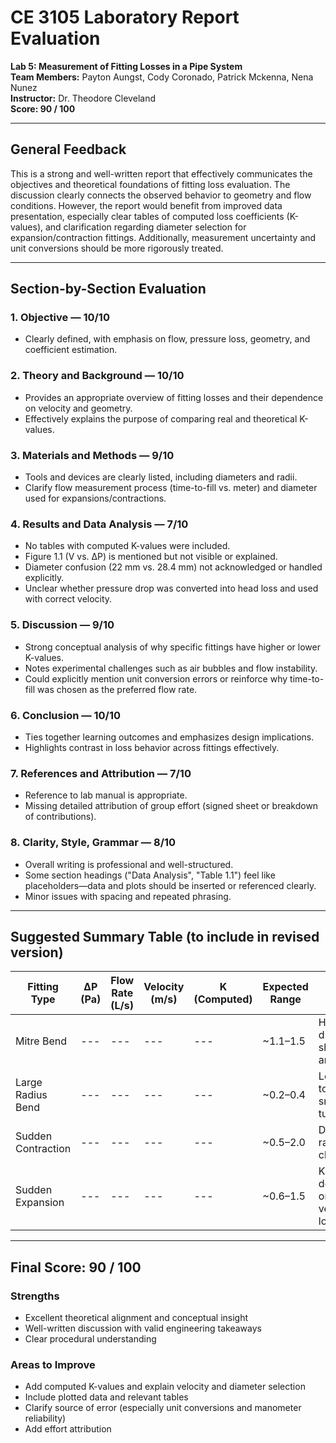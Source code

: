 
#  CE 3105 Laboratory Report Evaluation  
**Lab 5: Measurement of Fitting Losses in a Pipe System**  
**Team Members:** Payton Aungst, Cody Coronado, Patrick Mckenna, Nena Nunez  
**Instructor:** Dr. Theodore Cleveland  
**Score: 90 / 100**

---

## General Feedback

This is a strong and well-written report that effectively communicates the objectives and theoretical foundations of fitting loss evaluation. The discussion clearly connects the observed behavior to geometry and flow conditions. However, the report would benefit from improved data presentation, especially clear tables of computed loss coefficients (K-values), and clarification regarding diameter selection for expansion/contraction fittings. Additionally, measurement uncertainty and unit conversions should be more rigorously treated.

---

##  Section-by-Section Evaluation

### 1. **Objective** — **10/10**
-  Clearly defined, with emphasis on flow, pressure loss, geometry, and coefficient estimation.

### 2. **Theory and Background** — **10/10**
-  Provides an appropriate overview of fitting losses and their dependence on velocity and geometry.
-  Effectively explains the purpose of comparing real and theoretical K-values.

### 3. **Materials and Methods** — **9/10**
-  Tools and devices are clearly listed, including diameters and radii.
- Clarify flow measurement process (time-to-fill vs. meter) and diameter used for expansions/contractions.

### 4. **Results and Data Analysis** — **7/10**
- No tables with computed K-values were included.
- Figure 1.1 (V vs. ΔP) is mentioned but not visible or explained.
- Diameter confusion (22 mm vs. 28.4 mm) not acknowledged or handled explicitly.
- Unclear whether pressure drop was converted into head loss and used with correct velocity.

### 5. **Discussion** — **9/10**
-  Strong conceptual analysis of why specific fittings have higher or lower K-values.
-  Notes experimental challenges such as air bubbles and flow instability.
- Could explicitly mention unit conversion errors or reinforce why time-to-fill was chosen as the preferred flow rate.

### 6. **Conclusion** — **10/10**
-  Ties together learning outcomes and emphasizes design implications.
-  Highlights contrast in loss behavior across fittings effectively.

### 7. **References and Attribution** — **7/10**
-  Reference to lab manual is appropriate.
- Missing detailed attribution of group effort (signed sheet or breakdown of contributions).

### 8. **Clarity, Style, Grammar** — **8/10**
-  Overall writing is professional and well-structured.
- Some section headings ("Data Analysis", "Table 1.1") feel like placeholders—data and plots should be inserted or referenced clearly.
- Minor issues with spacing and repeated phrasing.

---

##  Suggested Summary Table (to include in revised version)

| Fitting Type        | ΔP (Pa) | Flow Rate (L/s) | Velocity (m/s) | K (Computed) | Expected Range | Notes                       |
|---------------------|---------|------------------|----------------|---------------|----------------|-----------------------------|
| Mitre Bend          | ---     | ---              | ---            | ---           | ~1.1–1.5       | Higher due to sharp angle   |
| Large Radius Bend   | ---     | ---              | ---            | ---           | ~0.2–0.4       | Low due to smooth turn      |
| Sudden Contraction  | ---     | ---              | ---            | ---           | ~0.5–2.0       | Diameter ratio not clarified |
| Sudden Expansion    | ---     | ---              | ---            | ---           | ~0.6–1.5       | K depends on velocity loss  |

---

##  Final Score: **90 / 100**

###  **Strengths**
- Excellent theoretical alignment and conceptual insight
- Well-written discussion with valid engineering takeaways
- Clear procedural understanding

###  **Areas to Improve**
- Add computed K-values and explain velocity and diameter selection
- Include plotted data and relevant tables
- Clarify source of error (especially unit conversions and manometer reliability)
- Add effort attribution


